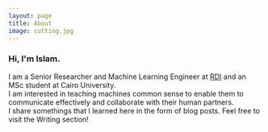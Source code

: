 ```yaml
---
layout: page
title: About
image: cutting.jpg
---
```


### Hi, I'm Islam.  
  
I am a Senior Researcher and Machine Learning Engineer at <a href="https://www.rdi-eg.com/">RDI</a> and an MSc student at Cairo University.  
I am interested in teaching machines common sense to enable them to communicate effectively and collaborate with their human partners.  
I share somethings that I learned here in the form of blog posts. Feel free to visit the Writing section!  
